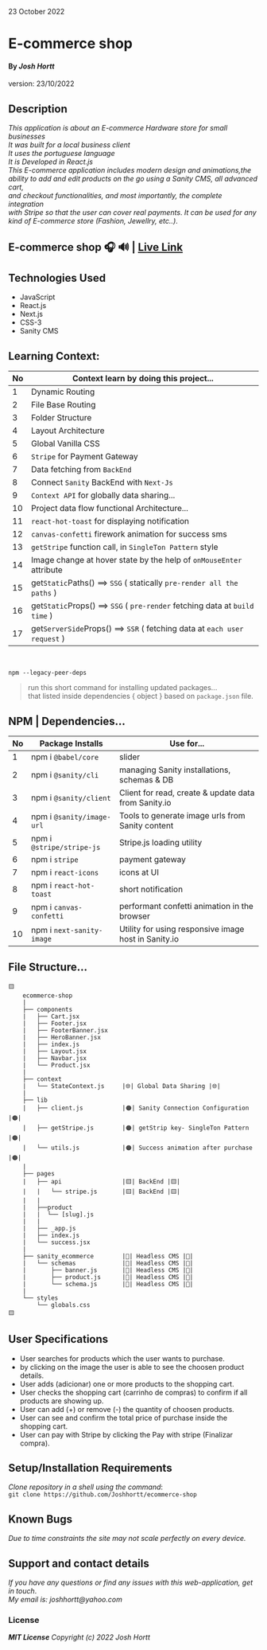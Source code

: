 23 October 2022
# E-commerce shop
#### By _**Josh Hortt**_
version: 23/10/2022
## Description
_This application is about an E-commerce Hardware store for small businesses_<br/>
_It was built for a local business client_<br/>
_It uses the portuguese language_<br/>
_It is Developed in React.js_<br/>
_This E-commerce application includes modern design and animations,the_<br/>
_ability to add and edit products on the go using a Sanity CMS, all advanced cart,_<br/>
_and checkout functionalities, and most importantly, the complete integration_<br/>
_with Stripe so that the user can cover real payments_.
_It can be used for any kind of E-commerce store (Fashion, Jewellry, etc..)_.

## E-commerce shop 🎧 🔊 | [Live Link](https://vercel.com/)
## Technologies Used

* JavaScript
* React.js
* Next.js
* CSS-3
* Sanity CMS

##  Learning Context:
|No| Context learn by doing this project...                             | 
|--|--------------------------------------------------------------------|
| 1| Dynamic Routing                                                    | 
| 2| File Base Routing                                                  | 
| 3| Folder Structure                                                   | 
| 4| Layout Architecture                                                | 
| 5| Global Vanilla CSS                                                 | 
| 6| `Stripe` for Payment Gateway                                       | 
| 7| Data fetching from `BackEnd`                                       | 
| 8| Connect `Sanity` BackEnd with `Next-Js`                            | 
| 9| `Context API` for globally data sharing...                         | 
|10| Project data flow functional Architecture...                       | 
|11| `react-hot-toast` for displaying notification                      | 
|12| `canvas-confetti` firework animation for success sms               | 
|13| `getStripe` function call, in `SingleTon Pattern` style            | 
|14| Image change at hover state by the help of `onMouseEnter` attribute| 
|15| get`Static`Paths() ==> `SSG` ( statically `pre-render all the paths` )     | 
|16| get`Static`Props() ==> `SSG` ( `pre-render` fetching data at `build time` )| 
|17| get`ServerSide`Props() ==> `SSR` ( fetching data at `each user request` )  |



<br/>

```
npm --legacy-peer-deps 
```
> run this short command for installing updated packages... <br/>
> that listed inside dependencies { object } based on `package.json` file.


## NPM | Dependencies...
|No| Package Installs               | Use for...          |
|--|--------------------------------|---------------------|
| 1| npm i `@babel/core`         | slider              |
| 2| npm i `@sanity/cli`         | managing Sanity installations, schemas & DB          |
| 3| npm i `@sanity/client`      | Client for read, create & update data from Sanity.io |
| 4| npm i `@sanity/image-url`   | Tools to generate image urls from Sanity content     |
| 5| npm i `@stripe/stripe-js`   | Stripe.js loading utility |
| 6| npm i `stripe`              | payment gateway     |
| 7| npm i `react-icons`         | icons at UI         |
| 8| npm i `react-hot-toast`     | short notification  |
| 9| npm i `canvas-confetti`     | performant confetti animation in the browser         |
|10| npm i `next-sanity-image`   | Utility for using responsive image host in Sanity.io |

## File Structure...
```
🟨
    ecommerce-shop
    |
    ├── components
    |   ├── Cart.jsx
    |   ├── Footer.jsx
    |   ├── FooterBanner.jsx
    |   ├── HeroBanner.jsx
    |   ├── index.js
    |   ├── Layout.jsx
    |   ├── Navbar.jsx
    |   └── Product.jsx
    |
    ├── context
    |   └── StateContext.js     |🌐| Global Data Sharing |🌐|
    |
    ├── lib
    |   ├── client.js           |🟠| Sanity Connection Configuration  |🟠|
    |   ├── getStripe.js        |🟠| getStrip key- SingleTon Pattern  |🟠|
    |   └── utils.js            |🟠| Success animation after purchase |🟠|
    |
    ├── pages
    |   ├── api                 |🟨| BackEnd |🟨|
    |   |   └── stripe.js       |🟨| BackEnd |🟨|
    |   |
    |   ├──product
    |   |  └── [slug].js
    |   |
    |   ├── _app.js
    |   ├── index.js
    |   └── success.jsx
    |
    ├── sanity_ecommerce        |🔶| Headless CMS |🔶|
    |   └── schemas             |🔶| Headless CMS |🔶|
    |       ├── banner.js       |🔶| Headless CMS |🔶|
    |       ├── product.js      |🔶| Headless CMS |🔶|
    |       └── schema.js       |🔶| Headless CMS |🔶|
    |
    └── styles
        └── globals.css
🟨
```

## User Specifications
  - User searches for products which the user wants to purchase.
  - by clicking on the image the user is able to see the choosen product details. 
  - User adds (adicionar) one or more products to the shopping cart.
  - User checks the shopping cart (carrinho de compras) to confirm if all products are showing up.
  - User can add (+) or remove (-) the quantity of choosen products.
  - User can see and confirm the total price of purchase inside the shopping cart.
  - User can pay with Stripe by clicking the Pay with stripe (Finalizar compra).

## Setup/Installation Requirements
_Clone repository in a shell using the command_:<br/>
`git clone https://github.com/Joshhortt/ecommerce-shop`

## Known Bugs
_Due to time constraints the site may not scale perfectly on every device._

## Support and contact details
_If you have any questions or find any issues with this web-application, get in touch_.<br/>
_My email is: joshhortt@yahoo.com_

### License
_**MIT License** Copyright (c) 2022 Josh Hortt_
